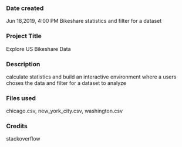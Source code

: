 ### Date created
Jun 18,2019,   4:00 PM
Bikeshare statistics and filter for a dataset
### Project Title
Explore US Bikeshare Data

### Description
calculate statistics and build an interactive environment where a users choses the data and filter for a dataset to analyze


### Files used
chicago.csv, new_york_city.csv, washington.csv

### Credits
stackoverflow
